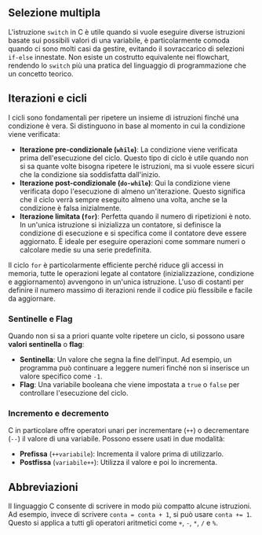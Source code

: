 ## Selezione multipla
L'istruzione `switch` in C è utile quando si vuole eseguire diverse istruzioni basate sui possibili valori di una variabile, è particolarmente comoda quando ci sono molti casi da gestire, evitando il sovraccarico di selezioni `if-else` innestate. 
Non esiste un costrutto equivalente nei flowchart, rendendo lo `switch` più una pratica del linguaggio di programmazione che un concetto teorico.
## Iterazioni e cicli
I cicli sono fondamentali per ripetere un insieme di istruzioni finché una condizione è vera. Si distinguono in base al momento in cui la condizione viene verificata:
- **Iterazione pre-condizionale (`while`)**: La condizione viene verificata prima dell'esecuzione del ciclo. Questo tipo di ciclo è utile quando non si sa quante volte bisogna ripetere le istruzioni, ma si vuole essere sicuri che la condizione sia soddisfatta dall'inizio.
- **Iterazione post-condizionale (`do-while`)**: Qui la condizione viene verificata dopo l'esecuzione di almeno un'iterazione. Questo significa che il ciclo verrà sempre eseguito almeno una volta, anche se la condizione è falsa inizialmente.
- **Iterazione limitata (`for`)**: Perfetta quando il numero di ripetizioni è noto. In un'unica istruzione si inizializza un contatore, si definisce la condizione di esecuzione e si specifica come il contatore deve essere aggiornato. È ideale per eseguire operazioni come sommare numeri o calcolare medie su una serie predefinita.

Il ciclo `for` è particolarmente efficiente perché riduce gli accessi in memoria, tutte le operazioni legate al contatore (inizializzazione, condizione e aggiornamento) avvengono in un'unica istruzione. 
L'uso di costanti per definire il numero massimo di iterazioni rende il codice più flessibile e facile da aggiornare.
### Sentinelle e Flag
Quando non si sa a priori quante volte ripetere un ciclo, si possono usare **valori sentinella** o **flag**:
- **Sentinella**: Un valore che segna la fine dell'input. Ad esempio, un programma può continuare a leggere numeri finché non si inserisce un valore specifico come `-1`.
- **Flag**: Una variabile booleana che viene impostata a `true` o `false` per controllare l'esecuzione del ciclo.
### Incremento e decremento
C in particolare offre operatori unari per incrementare (`++`) o decrementare (`--`) il valore di una variabile. Possono essere usati in due modalità:

- **Prefissa** (`++variabile`): Incrementa il valore prima di utilizzarlo.
- **Postfissa** (`variabile++`): Utilizza il valore e poi lo incrementa.
## Abbreviazioni
Il linguaggio C consente di scrivere in modo più compatto alcune istruzioni. Ad esempio, invece di scrivere `conta = conta + 1`, si può usare `conta += 1`. Questo si applica a tutti gli operatori aritmetici come `+`, `-`, `*`, `/` e `%`.